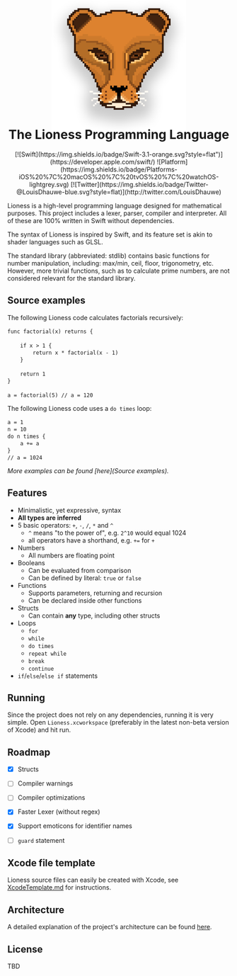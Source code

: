 <center><img src="doc-resources/readme/logo.png" style="max-height: 300px; margin-bottom:-55px; margin-top:-50px;"></center>

# <center>The Lioness Programming Language</center>

<center>
[![Swift](https://img.shields.io/badge/Swift-3.1-orange.svg?style=flat")](https://developer.apple.com/swift/)
![Platform](https://img.shields.io/badge/Platforms-iOS%20%7C%20macOS%20%7C%20tvOS%20%7C%20watchOS-lightgrey.svg)
[![Twitter](https://img.shields.io/badge/Twitter-@LouisDhauwe-blue.svg?style=flat)](http://twitter.com/LouisDhauwe)</center>

Lioness is a high-level programming language designed for mathematical purposes. This project includes a lexer, parser, compiler and interpreter. All of these are 100% written in Swift without dependencies. 

The syntax of Lioness is inspired by Swift, and its feature set is akin to shader languages such as GLSL.

The standard library (abbreviated: stdlib) contains basic functions for number manipulation, including: max/min, ceil, floor, trigonometry, etc. However, more trivial functions, such as to calculate prime numbers, are not considered relevant for the standard library.


## Source examples
The following Lioness code calculates factorials recursively:

```
func factorial(x) returns {
	
	if x > 1 {
		return x * factorial(x - 1)
	}
	
	return 1
}

a = factorial(5) // a = 120
```

The following Lioness code uses a ```do times``` loop:

```
a = 1
n = 10
do n times {
	a += a
}
// a = 1024
```

*More examples can be found [here](Source examples).*

## Features

* Minimalistic, yet expressive, syntax
* **All types are inferred**
* 5 basic operators: ```+```, ```-```, ```/```, ```*``` and ```^```
	* ```^``` means "to the power of", e.g. ```2^10``` would equal 1024
	* all operators have a shorthand, e.g. ```+=``` for ```+```
* Numbers
	* All numbers are floating point 
* Booleans
	* Can be evaluated from comparison
	* Can be defined by literal: ```true``` or ```false``` 
* Functions
	* Supports parameters, returning and recursion 
	* Can be declared inside other functions
* Structs
	* Can contain **any** type, including other structs  
* Loops
	* ```for```
	* ```while```
	* ```do times```
	* ```repeat while```
	* ```break```
	* ```continue```
* ```if```/```else```/```else if``` statements

## Running
Since the project does not rely on any dependencies, running it is very simple. Open ```Lioness.xcworkspace``` (preferably in the latest non-beta version of Xcode) and hit run.

## Roadmap
- [x] Structs
- [ ] Compiler warnings
- [ ] Compiler optimizations
- [x] Faster Lexer (without regex)
- [x] Support emoticons for identifier names
- [ ] ```guard``` statement


## Xcode file template
Lioness source files can easily be created with Xcode, see [XcodeTemplate.md](XcodeTemplate.md) for instructions.


## Architecture
A detailed explanation of the project's architecture can be found [here](docs/Architecture.md).

## License

TBD